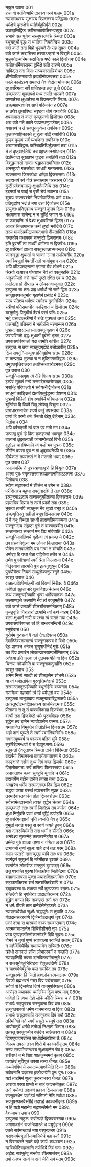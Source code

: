 नकुल उवाच	001  
हन्त वो वर्तयिष्यामि दानस्य परमं फलम्	001a  
न्यायलब्धस्य सूक्ष्मस्य विप्रदत्तस्य यद्द्विजाः	001c  
धर्मक्षेत्रे कुरुक्षेत्रे धर्मज्ञैर्बहुभिर्वृते	002a  
उञ्छवृत्तिर्द्विजः कश्चित्कापोतिरभवत्पुरा	002c  
सभार्यः सह पुत्रेण सस्नुषस्तपसि स्थितः	003a  
वधूचतुर्थो वृद्धः स धर्मात्मा नियतेन्द्रियः	003c  
षष्ठे काले तदा विप्रो भुङ्क्ते तैः सह सुव्रतः	004a  
षष्ठे काले कदाचिच्च तस्याऽऽहारो न विद्यते	004c  
भुङ्क्तेऽन्यस्मिन्कदाचित्स षष्ठे काले द्विजोत्तमः	004e  
कपोतधर्मिणस्तस्य दुर्भिक्षे सति दारुणे	005a  
नाविद्यत तदा विप्राः सञ्चयस्तान्निबोधत	005c  
क्षीणौषधिसमावायो द्रव्यहीनोऽभवत्तदा	005e  
काले कालेऽस्य सम्प्राप्ते नैव विद्येत भोजनम्	006a  
क्षुधापरिगताः सर्वे प्रातिष्ठन्त तदा तु ते	006c  
उञ्छंस्तदा शुक्लपक्षे मध्यं तपति भास्करे	007a  
उष्णार्तश्च क्षुधार्तश्च स विप्रस्तपसि स्थितः	007c  
उञ्छमप्राप्तवानेव सार्धं परिजनेन ह	007e  
स तथैव क्षुधाविष्टः स्पृष्ट्वा तोयं यथाविधि	008a  
क्षपयामास तं कालं कृच्छ्रप्राणो द्विजोत्तमः	008c  
अथ षष्ठे गते काले यवप्रस्थमुपार्जयत्	009a  
यवप्रस्थं च ते सक्तूनकुर्वन्त तपस्विनः	009c  
कृतजप्याह्विकास्ते तु हुत्वा वह्निं यथाविधि	010a  
कुडवं कुडवं सर्वे व्यभजन्त तपस्विनः	010c  
अथागच्छद्द्विजः कश्चिदतिथिर्भुञ्जतां तदा	011a  
ते तं दृष्ट्वाऽतिथिं तत्र प्रहृष्टमनसोऽभवन्	011c  
तेऽभिवाद्य सुखप्रश्नं पृष्ट्वा तमतिथिं तदा	012a  
विशुद्धमनसो दान्ताः श्रद्धादमसमन्विताः	012c  
अनसूयवो गतक्रोधाः साधवो गतमत्सराः	013a  
त्यक्तमाना जितक्रोधा धर्मज्ञा द्विजसत्तमाः	013c  
सब्रह्मचर्यं स्वं गोत्रं समाख्याय परस्परम्	014a  
कुटीं प्रवेशयामासुः क्षुधार्तमतिथिं तदा	014c  
इदमर्घ्यं च पाद्यं च बृसी चेयं तवानघ	015a  
शुचयः सक्तवश्चेमे नियमोपार्जिताः प्रभो	015c  
प्रतिगृह्णीष्व भद्रं ते मया दत्ता द्विजोत्तम	015e  
इत्युक्तः प्रतिगृह्याथ सक्तूनां कुडवं द्विजः	016a  
भक्षयामास राजेन्द्र न च तुष्टिं जगाम सः	016c  
स उञ्छवृत्तिः तं प्रेक्ष्य क्षुधापरिगतं द्विजम्	017a  
आहारं चिन्तयामास कथं तुष्टो भवेदिति	017c  
तस्य भार्याऽब्रवीद्राजन्मद्भागो दीयतामिति	018a  
गच्छत्वेष यथाकामं सन्तुष्टो द्विजसत्तमः	018c  
इति ब्रुवन्तीं तां साध्वीं धर्मात्मा स द्विजर्षभः	019a  
क्षुधापरिगतां ज्ञात्वा सक्तूंस्तान्नाभ्यनन्दत	019c  
जानन्वृद्धां क्षुधार्तां च श्रान्तां ग्लानां तपस्विनीम्	020a  
त्वगस्थिभूतां वेपन्तीं ततो भार्यामुवाच ताम्	020c  
अपि कीटपतङ्गानां मृगाणां चैव शोभने	021a  
स्त्रियो रक्ष्याश्च पोष्याश्च नैवं त्वं वक्तुमर्हसि	021c  
अनुकम्पितो नरो नार्या पुष्टो रक्षित एव च	022a  
प्रपतेद्यशसो दीप्तान्न च लोकानवाप्नुयात्	022c  
इत्युक्ता सा ततः प्राह धर्मार्थौ नौ समौ द्विज	023a  
सक्तुप्रस्थचतुर्भागं गृहाणेमं प्रसीद मे	023c  
सत्यं रतिश्च धर्मश्च स्वर्गश्च गुणनिर्जितः	024a  
स्त्रीणां पतिसमाधीनं काङ्क्षितं च द्विजोत्तम	024c  
ऋतुर्मातुः पितुर्बीजं दैवतं परमं पतिः	025a  
भर्तुः प्रसादात्स्त्रीणां वै रतिः पुत्रफलं तथा	025c  
पालनाद्धि पतिस्त्वं मे भर्ताऽसि भरणान्मम	026a  
पुत्रप्रदानाद्वरदस्तस्मात्सक्तून्गृहाण मे	026c  
जरापरिगतो वृद्धः क्षुधार्तो दुर्बलो भृशम्	027a  
उपवासपरिश्रान्तो यदा त्वमपि कर्शितः	027c  
इत्युक्तः स तया सक्तून्प्रगृह्येदं वचोऽब्रवीत्	028a  
द्विज सक्तूनिमान्भूयः प्रतिगृह्णीष्व सत्तम	028c  
स तान्प्रगृह्य भुक्त्वा च न तुष्टिमगमद्द्विजः	029a  
तमुञ्छवृत्तिरालक्ष्य ततश्चिन्तापरोऽभवत्	029c  
पुत्र उवाच	030  
सक्तूनिमान्प्रगृह्य त्वं देहि विप्राय सत्तम	030a  
इत्येवं सुकृतं मन्ये तस्मादेतत्करोम्यहम्	030c  
भवान्हि परिपाल्यो मे सर्वयत्नैर्द्विजोत्तम	031a  
साधूनां काङ्क्षितं ह्येतत्पितुर्वृद्धस्य पोषणम्	031c  
पुत्रार्थो विहितो ह्येष स्थाविर्ये परिपालनम्	032a  
श्रुतिरेषा हि विप्रर्षे त्रिषु लोकेषु विश्रुता	032c  
प्राणधारणमात्रेण शक्यं कर्तुं तपस्त्वया	033a  
प्राणो हि परमो धर्मः स्थितो देहेषु देहिनाम्	033c  
पितोवाच	034  
अपि वर्षसहस्री त्वं बाल एव मतो मम	034a  
उत्पाद्य पुत्रं हि पिता कृतकृत्यो भवत्युत	034c  
बालानां क्षुद्बलवती जानाम्येतदहं विभो	035a  
वृद्धोऽहं धारयिष्यामि त्वं बली भव पुत्रक	035c  
जीर्णेन वयसा पुत्र न मा क्षुद्बाधतेऽपि च	036a  
दीर्घकालं तपस्तप्तं न मे मरणतो भयम्	036c  
पुत्र उवाच	037  
अपत्यमस्मि ते पुत्रस्त्राणात्पुत्रो हि विश्रुतः	037a  
आत्मा पुत्रः स्मृतस्तस्मात्त्राह्यात्मानमिहाऽऽत्मना	037c  
पितोवाच	038  
रूपेण सदृशस्त्वं मे शीलेन च दमेन च	038a  
परीक्षितश्च बहुधा सक्तूनादद्मि ते ततः	038c  
इत्युक्त्वाऽऽदाय तान्सक्तून्प्रीतात्मा द्विजसत्तमः	039a  
प्रहसन्निव विप्राय स तस्मै प्रददौ तदा	039c  
भुक्त्वा तानपि सक्तून्स नैव तुष्टो बभूव ह	040a  
उञ्छवृत्तिस्तु सव्रीडो बभूव द्विजसत्तमः	040c  
तं वै वधूः स्थिता साध्वी ब्राह्मणप्रियकाम्यया	041a  
सक्तूनादाय संहृष्टा गुरुं तं वाक्यमब्रवीत्	041c  
सन्तानात्तव सन्तानं मम विप्र भविष्यति	042a  
सक्तूनिमानतिथये गृहीत्वा त्वं प्रयच्छ मे	042c  
तव प्रसवनिर्वृत्या मम लोकाः किलाक्षयाः	043a  
पौत्रेण तानवाप्नोति यत्र गत्वा न शोचति	043c  
धर्माद्या हि यथा त्रेता वह्नित्रेता तथैव च	044a  
तथैव पुत्रपौत्राणां स्वर्गे त्रेता किलाक्षया	044c  
पितॄंस्त्राणात्तारयति पुत्र इत्यनुशुश्रुम	045a  
पुत्रपौत्रैश्च नियतं साधुलोकानुपाश्नुते	045c  
श्वशुर उवाच	046  
वातातपविशीर्णाङ्गीं त्वां विवर्णां निरीक्ष्य वै	046a  
कर्शितां सुव्रताचारे क्षुधाविह्वलचेतसम्	046c  
कथं सक्तून्ग्रहीष्यामि भूत्वा धर्मोपघातकः	047a  
कल्याणवृत्ते कल्याणि नैवं त्वं वक्तुमर्हसि	047c  
षष्ठे काले व्रतवतीं शीलशौचसमन्विताम्	048a  
कृच्छ्रवृत्तिं निराहारां द्रक्ष्यामि त्वां कथं न्वहम्	048c  
बाला क्षुधार्ता नारी च रक्ष्या त्वं सततं मया	049a  
उपवासपरिश्रान्ता त्वं हि बान्धवनन्दिनी	049c  
स्नुषोवाच	050  
गुरोर्मम गुरुस्त्वं वै यतो दैवतदैवतम्	050a  
देवातिदेवस्तस्मात्त्वं सक्तूनादत्स्व मे विभो	050c  
देहः प्राणश्च धर्मश्च शुश्रूषार्थमिदं गुरोः	051a  
तव विप्र प्रसादेन लोकान्प्राप्स्याम्यभीप्सितान्	051c  
अवेक्ष्या इति कृत्वा त्वं दृढभक्त्येति वा द्विज	052a  
चिन्त्या ममेयमिति वा सक्तूनादातुमर्हसि	052c  
श्वशुर उवाच	053  
अनेन नित्यं साध्वी त्वं शीलवृत्तेन शोभसे	053a  
या त्वं धर्मव्रतोपेता गुरुवृत्तिमवेक्षसे	053c  
तस्मात्सक्तून्ग्रहीष्यामि वधूर्नार्हसि वञ्चनाम्	054a  
गणयित्वा महाभागे त्वं हि धर्मभृतां वरा	054c  
इत्युक्त्वा तानुपादाय सक्तून्प्रादाद्द्विजातये	055a  
ततस्तुष्टोऽभवद्विप्रस्तस्य साधोर्महात्मनः	055c  
प्रीतात्मा स तु तं वाक्यमिदमाह द्विजर्षभम्	056a  
वाग्मी तदा द्विजश्रेष्ठो धर्मः पुरुषविग्रहः	056c  
शुद्धेन तव दानेन न्यायोपात्तेन यत्नतः	057a  
यथाशक्ति विमुक्तेन प्रीतोऽस्मि द्विजसत्तम	057c  
अहो दानं घुष्यते ते स्वर्गे स्वर्गनिवासिभिः	058a  
गगनात्पुष्पवर्षं च पश्यस्व पतितं भुवि	058c  
सुरर्षिदेवगन्धर्वा ये च देवपुरःसराः	059a  
स्तुवन्तो देवदूताश्च स्थिता दानेन विस्मिताः	059c  
ब्रह्मर्षयो विमानस्था ब्रह्मलोकगताश्च ये	060a  
काङ्क्षन्ते दर्शनं तुभ्यं दिवं गच्छ द्विजर्षभ	060c  
पितृलोकगताः सर्वे तारिताः पितरस्त्वया	061a  
अनागताश्च बहवः सुबहूनि युगानि च	061c  
ब्रह्मचर्येण यज्ञेन दानेन तपसा तथा	062a  
अगह्वरेण धर्मेण तस्माद्गच्छ दिवं द्विज	062c  
श्रद्धया परया यस्त्वं तपश्चरसि सुव्रत	063a  
तस्माद्देवास्तवानेन प्रीता द्विजवरोत्तम	063c  
सर्वस्वमेतद्यस्मात्ते त्यक्तं शुद्धेन चेतसा	064a  
कृच्छ्रकाले ततः स्वर्गो जितोऽयं तव कर्मणा	064c  
क्षुधा निर्णुदति प्रज्ञां धर्म्यां बुद्धिं व्यपोहति	065a  
क्षुधापरिगतज्ञानो धृतिं त्यजति चैव ह	065c  
बुभुक्षां जयते यस्तु स स्वर्गं जयते ध्रुवम्	066a  
यदा दानरुचिर्भवति तदा धर्मो न सीदति	066c  
अनवेक्ष्य सुतस्नेहं कलत्रस्नेहमेव च	067a  
धर्ममेव गुरुं ज्ञात्वा तृष्णा न गणिता त्वया	067c  
द्रव्यागमो नृणां सूक्ष्मः पात्रे दानं ततः परम्	068a  
कालः परतरो दानाच्छ्रद्धा चापि ततः परा	068c  
स्वर्गद्वारं सुसूक्ष्मं हि नरैर्मोहान्न दृश्यते	069a  
स्वर्गार्गलं लोभबीजं रागगुप्तं दुरासदम्	069c  
तत्तु पश्यन्ति पुरुषा जितक्रोधा जितेन्द्रियाः	070a  
ब्राह्मणास्तपसा युक्ता यथाशक्तिप्रदायिनः	070c  
सहस्रशक्तिश्च शतं शतशक्तिर्दशापि च	071a  
दद्यादपश्च यः शक्त्या सर्वे तुल्यफलाः स्मृताः	071c  
रन्तिदेवो हि नृपतिरपः प्रादादकिञ्चनः	072a  
शुद्धेन मनसा विप्र नाकपृष्ठं ततो गतः	072c  
न धर्मः प्रीयते तात दानैर्दत्तैर्महाफलैः	073a  
न्यायलब्धैर्यथा सूक्ष्मैः श्रद्धापूतैः स तुष्यति	073c  
गोप्रदानसहस्राणि द्विजेभ्योऽदान्नृगो नृपः	074a  
एकां दत्त्वा स पारक्यां नरकं समवाप्तवान्	074c  
आत्ममांसप्रदानेन शिबिरौशीनरो नृपः	075a  
प्राप्य पुण्यकृताँल्लोकान्मोदते दिवि सुव्रतः	075c  
विभवे न नृणां पुण्यं स्वशक्त्या स्वर्जितं सताम्	076a  
न यज्ञैर्विविधैर्विप्र यथान्यायेन सञ्चितैः	076c  
क्रोधो दानफलं हन्ति लोभात्स्वर्गं न गच्छति	077a  
न्यायवृत्तिर्हि तपसा दानवित्स्वर्गमश्नुते	077c  
न राजसूयैर्बहुभिरिष्ट्वा विपुलदक्षिणैः	078a  
न चाश्वमेधैर्बहुभिः फलं सममिदं तव	078c  
सक्तुप्रस्थेन हि जितो ब्रह्मलोकस्त्वयाऽनघ	079a  
विरजो ब्रह्मभवनं गच्छ विप्र यथेच्छकम्	079c  
सर्वेषां वो द्विजश्रेष्ठ दिव्यं यानमुपस्थितम्	080a  
आरोहत यथाकामं धर्मोऽस्मि द्विज पश्य माम्	080c  
पावितो हि त्वया देहो लोके कीर्तिः स्थिरा च ते	081a  
सभार्यः सहपुत्रश्च सस्नुषश्च दिवं व्रज	081c  
इत्युक्तवाक्यो धर्मेण यानमारुह्य स द्विजः	082a  
सभार्यः ससुतश्चापि सस्नुषश्च दिवं ययौ	082c  
तस्मिन्विप्रे गते स्वर्गं ससुते सस्नुषे तदा	083a  
भार्याचतुर्थे धर्मज्ञे ततोऽहं निःसृतो बिलात्	083c  
ततस्तु सक्तुगन्धेन क्लेदेन सलिलस्य च	084a  
दिव्यपुष्पावमर्दाच्च साधोर्दानलवैश्च तैः	084c  
विप्रस्य तपसा तस्य शिरो मे काञ्चनीकृतम्	084e  
तस्य सत्याभिसन्धस्य सूक्ष्मदानेन चैव ह	085a  
शरीरार्धं च मे विप्राः शातकुम्भमयं कृतम्	085c  
पश्यतेदं सुविपुलं तपसा तस्य धीमतः	085e  
कथमेवंविधं मे स्यादन्यत्पार्श्वमिति द्विजाः	086a  
तपोवनानि यज्ञांश्च हृष्टोऽभ्येमि पुनः पुनः	086c  
यज्ञं त्वहमिमं श्रुत्वा कुरुराजस्य धीमतः	087a  
आशया परया प्राप्तो न चाहं काञ्चनीकृतः	087c  
ततो मयोक्तं तद्वाक्यं प्रहस्य द्विजसत्तमाः	088a  
सक्तुप्रस्थेन यज्ञोऽयं सम्मितो नेति सर्वथा	088c  
सक्तुप्रस्थलवैस्तैर्हि तदाऽहं काञ्चनीकृतः	089a  
न हि यज्ञो महानेष सदृशस्तैर्मतो मम	089c  
वैशम्पायन उवाच	090  
इत्युक्त्वा नकुलः सर्वान्यज्ञे द्विजवरांस्तदा	090a  
जगामादर्शनं राजन्विप्रास्ते च ययुर्गृहान्	090c  
एतत्ते सर्वमाख्यातं मया परपुरञ्जय	091a  
यदाश्चर्यमभूत्तस्मिन्वाजिमेधे महाक्रतौ	091c  
न विस्मयस्ते नृपते यज्ञे कार्यः कथञ्चन	092a  
ऋषिकोटिसहस्राणि तपोभिर्ये दिवं गताः	092c  
अद्रोहः सर्वभूतेषु सन्तोषः शीलमार्जवम्	093a  
तपो दमश्च सत्यं च दानं चेति समं मतम्	093c  
